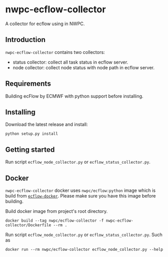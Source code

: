 # nwpc-ecflow-collector

A collector for ecflow using in NWPC.

## Introduction

`nwpc-ecflow-collector` contains two collectors:

- status collector: collect all task status in ecflow server.
- node collector: collect node status with node path in ecflow server.

## Requirements

Building ecFlow by ECMWF with python support before installing.

## Installing

Download the latest release and install:

```
python setup.py install
```

## Getting started

Run script `ecflow_node_collector.py` or `ecflow_status_collector.py`.

## Docker

`nwpc-ecflow-collector` docker uses `nwpc/ecflow:python` image 
which is build from [`ecflow-docker`](https://github.com/perillaroc/ecflow-docker).
Please make sure you have this image before building.

Build docker image from project's root directory.

```
docker build --tag nwpc/ecflow-collector -f nwpc-ecflow-collector/Dockerfile --rm . 
```

Run script `ecflow_node_collector.py` or `ecflow_status_collector.py`. Such as

```
docker run --rm nwpc/ecflow-collector ecflow_node_collector.py --help
```
